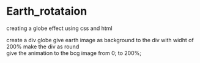# Earth_rotataion
creating a globe effect using css and html

create a div globe 
give earth image as background  to the div with widht of 200% 
make the div as round  
give the animation to the bcg image 
from 0;
to 200%;




